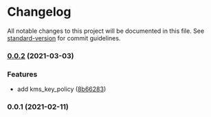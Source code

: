 # Changelog

All notable changes to this project will be documented in this file. See [standard-version](https://github.com/conventional-changelog/standard-version) for commit guidelines.

### [0.0.2](https://gitlab.com/guardianproject-ops/terraform-aws-rds-postgresql/compare/0.0.1...0.0.2) (2021-03-03)


### Features

* add kms_key_policy ([8b66283](https://gitlab.com/guardianproject-ops/terraform-aws-rds-postgresql/commit/8b66283c71ea872d48c0915eaeb25cb1780abffa))

### 0.0.1 (2021-02-11)
